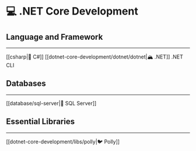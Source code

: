 # 💻 .NET Core Development

## Language and Framework
---

[[csharp|🚪 C#]]
[[dotnet-core-development/dotnet/dotnet|🏔 .NET]]
.NET CLI

## Databases
---
[[database/sql-server|🐙 SQL Server]]

## Essential Libraries
---

[[dotnet-core-development/libs/polly|🐦 Polly]]
